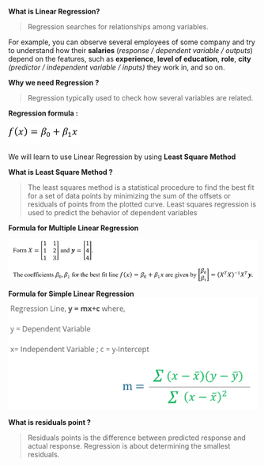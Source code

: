 **What is Linear Regression?** 

>Regression searches for relationships among variables.

For example, you can observe several employees of some company and try to understand how their **salaries** (*response / dependent variable / outputs*) depend on the features, such as **experience**, **level of education**, **role**, **city** *(predictor / independent variable / inputs)* they work in, and so on.


**Why we need Regression ?**
> Regression typically used to check how several variables are related.

**Regression formula :**

!["least square method"](/Images/regression.png)

We will learn to use Linear Regression by using **Least Square Method**

**What is Least Square Method ?**
>The least squares method is a statistical procedure to find the best fit for a set of data points by minimizing the sum of the offsets or residuals of points from the plotted curve. Least squares regression is used to predict the behavior of dependent variables

**Formula for Multiple Linear Regression**

!["Multiple Linear Regression"](/Images/linear-regression.png)

**Formula for Simple Linear Regression**
!["Simple Linear Regression"](/Images/simple-linear-regression.png)


**What is residuals point ?**
> Residuals points is the difference between predicted response and actual response. Regression is about determining the smallest residuals.
